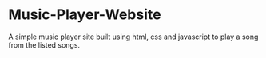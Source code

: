 # Music-Player-Website

A simple music player site built using html, css and javascript to play a song from the listed songs.
